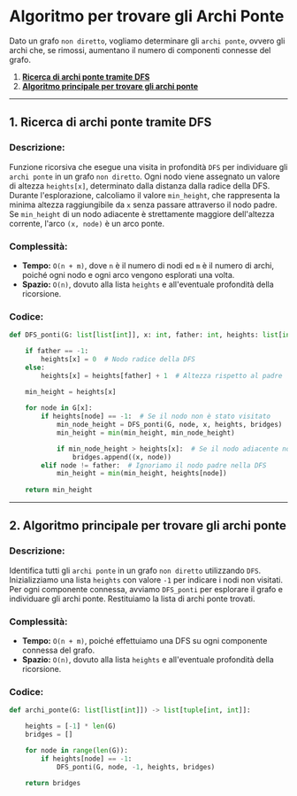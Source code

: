 # Algoritmo per trovare gli Archi Ponte

Dato un grafo `non diretto`, vogliamo determinare gli `archi ponte`, ovvero gli archi che, se rimossi, aumentano il numero di componenti connesse del grafo.

1. [**Ricerca di archi ponte tramite DFS**](#1-ricerca-di-archi-ponte-tramite-dfs)
2. [**Algoritmo principale per trovare gli archi ponte**](#2-algoritmo-principale-per-trovare-gli-archi-ponte)

---

## 1. Ricerca di archi ponte tramite DFS

### Descrizione:
Funzione ricorsiva che esegue una visita in profondità `DFS` per individuare gli `archi ponte` in un grafo `non diretto`.
Ogni nodo viene assegnato un valore di altezza `heights[x]`, determinato dalla distanza dalla radice della DFS.
Durante l'esplorazione, calcoliamo il valore `min_height`, che rappresenta la minima altezza raggiungibile da `x` senza passare attraverso il nodo padre.
Se `min_height` di un nodo adiacente è strettamente maggiore dell'altezza corrente, l'arco `(x, node)` è un arco ponte.

### Complessità:
- **Tempo:** `O(n + m)`, dove `n` è il numero di nodi ed `m` è il numero di archi, poiché ogni nodo e ogni arco vengono esplorati una volta.
- **Spazio:** `O(n)`, dovuto alla lista `heights` e all'eventuale profondità della ricorsione.

### Codice:
```python
def DFS_ponti(G: list[list[int]], x: int, father: int, heights: list[int], bridges: list[tuple[int, int]]) -> int:

    if father == -1:
        heights[x] = 0  # Nodo radice della DFS
    else:
        heights[x] = heights[father] + 1  # Altezza rispetto al padre
    
    min_height = heights[x]

    for node in G[x]:
        if heights[node] == -1:  # Se il nodo non è stato visitato
            min_node_height = DFS_ponti(G, node, x, heights, bridges)
            min_height = min(min_height, min_node_height)

            if min_node_height > heights[x]:  # Se il nodo adiacente non può tornare indietro oltre `x`
                bridges.append((x, node))
        elif node != father:  # Ignoriamo il nodo padre nella DFS
            min_height = min(min_height, heights[node])
    
    return min_height

```

---

## 2. Algoritmo principale per trovare gli archi ponte

### Descrizione:
Identifica tutti gli `archi ponte` in un grafo `non diretto` utilizzando `DFS`.
Inizializziamo una lista `heights` con valore `-1` per indicare i nodi non visitati.
Per ogni componente connessa, avviamo `DFS_ponti` per esplorare il grafo e individuare gli archi ponte.
Restituiamo la lista di archi ponte trovati.

### Complessità:
- **Tempo:** `O(n + m)`, poiché effettuiamo una DFS su ogni componente connessa del grafo.
- **Spazio:** `O(n)`, dovuto alla lista `heights` e all'eventuale profondità della ricorsione.

### Codice:
```python
def archi_ponte(G: list[list[int]]) -> list[tuple[int, int]]:

    heights = [-1] * len(G)
    bridges = []

    for node in range(len(G)):
        if heights[node] == -1:
            DFS_ponti(G, node, -1, heights, bridges)

    return bridges

```
